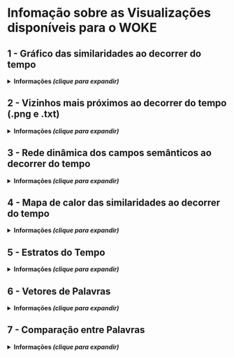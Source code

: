 # Infomação sobre as Visualizações disponíveis para o WOKE

## 1 - Gráfico das similaridades ao decorrer do tempo

<details>
  <summary><b>Informações <i>(clique para expandir)</i></b></summary>
  <h4>Exemplo de uso</h4>

  <p>Caso exista interesse em avaliar a similaridade entre o token "gênero" e outros tokens de seu interesse ao decorrer do tempo, podemos usar esta visualização. Primeiro escolhemos o token central e depois os tokens que terão sua similaridade calculada com este token central. Neste exemplo estaremos interessados em observar as similaridades de gênero com etnia, raça, identidade, estudos de gênero, classe, classe social, categoria, tribo, grupo e sexualidade. As palavras selecionadas são simplesmente para fins didáticos. Abaixo podemos ver a visualização gerada.</p>

  <img src="https://github.com/iaehistoriaUFSC/Repositorio_UFSC/blob/main/Word_Embeddings/Visualizacoes/img_src/Sim_WOKE_1_CFH_w2v_inc_2003_2024_genero.png?raw=true" alt="imggrafsim" />

  <p>Dessa forma podemos dizer que no início da série temporal os tokens que tinham maior similaridade com gênero, dos tokens selecionados, foram: etnia, raça, estudos de gênero, sexualidade e classe social, em ordem decrescente.
  Ao final da série temporal vemos que não houve mudanças tão significativas, tanto para os tokens mais similares quanto para os menos similares. Houve apenas leves mudanças de posição entre o top 1, top 3, etc.</p>

</details>

## 2 - Vizinhos mais próximos ao decorrer do tempo (.png e .txt)

<details>
  <summary><b>Informações <i>(clique para expandir)</i></b></summary>
  
  Esta visualização possui geração de imagem (arquivo .png), mas também pode gerar texto (arquivo .txt) com informações mais detalhadas e maior funcionalidade.

  <h4>Exemplo de uso</h4>

  <p>Caso exista interesse em avaliar os vizinhos mais próximos (mais similares) de um determinado token, podemos usar esta visualização. Primeiro escolhemos se vamos querer gerar apenas uma visualização dos top 10 vizinhos mais próximos para cada série temporal ou se vamos querer gerar um arquivo de texto podendo ter uma quantidade maior de vizinhos mais próximos e podendo avaliar os vizinhos mais próximos de mais de um token ao mesmo tempo, por exemplo avaliar os vizinhos mais próximos de "carro" e "automóvel". Vamos supor que temos interesse em saber os vizinhos mais próximos ao decorrer do tempo para o token "etnia" e vamos gerar resultados das duas formas.</p>

  <h5>Com geração de imagem</h5>
  <figure>
    <img src="https://github.com/iaehistoriaUFSC/Repositorio_UFSC/blob/main/Word_Embeddings/Visualizacoes/img_src/VP_WOKE_1_CFH_2003_2010_w2v_inc_etnia.png?raw=true" alt="imgvizprox1" />
    <figcaption>Resultado para o primeiro modelo da série.</figcaption>
  </figure>

  <figure>
    <img src="https://github.com/iaehistoriaUFSC/Repositorio_UFSC/blob/main/Word_Embeddings/Visualizacoes/img_src/VP_WOKE_1_CFH_2014_2016_w2v_inc_etnia.png?raw=true" alt="imgvizprox2" />
    <figcaption>Resultado para o modelo mais ao meio da série.</figcaption>
  </figure>

  <figure>
    <img src="https://github.com/iaehistoriaUFSC/Repositorio_UFSC/blob/main/Word_Embeddings/Visualizacoes/img_src/VP_WOKE_1_CFH_2020_2024_w2v_inc_etnia.png?raw=true" alt="imgvizprox3" />
    <figcaption>Resultado para o último modelo da série.</figcaption>
  </figure>
  
  <h5>Com geração de texto</h5>
  Escolhendo os tokens centrais como "etnia" e "etnias" (obtendo também a sua forma no plural) e escolhendo 20 vizinhos mais próximos, teremos as seguintes respostas nos arquivos de texto referentes aos mesmo modelos visualizados a cima:

  <h6>VP_WOKE_1_CFH_2003_2010_w2v_inc.txt</h6>
  Lista dos TOP 20 vizinhos mais próximos de etnia, etnias:

  1. étnica: 0.7338260412216187
  2. étnicas: 0.7208661437034607
  3. descendências: 0.6878007650375366
  4. raça: 0.6646744608879089
  5. etnicamente: 0.6503458619117737
  6. étnicos: 0.6483527421951294
  7. étnico: 0.6303802132606506
  8. miscigenar: 0.6284468173980713
  9. afro-descendentes: 0.6252454519271851
  10. gênero: 0.597994863986969
  11. ucranianos: 0.588929295539856
  12. descendentes: 0.5856320261955261
  13. afrodescendente: 0.5792911052703857
  14. afro-brasileira: 0.5781661868095398
  15. dialetos: 0.5733134746551514
  16. classe_social: 0.5717697739601135
  17. raciais: 0.5646035671234131
  18. ucraniana: 0.5617498755455017
  19. procedências: 0.5615004301071167
  20. trentinos: 0.5601247549057007


  <h6>VP_WOKE_1_CFH_2003_2010_w2v_inc.txt</h6>
  Lista dos TOP 20 vizinhos mais próximos de etnia, etnias:

  1. étnicas: 0.6517886519432068
  2. raça: 0.6482296586036682
  3. étnicos: 0.6354309320449829
  4. étnica: 0.6191620230674744
  5. étnico: 0.6112656593322754
  6. classe_social: 0.5692297220230103
  7. nacionalidades: 0.5602165460586548
  8. nacionalidade: 0.5549836754798889
  9. gênero: 0.536987841129303
  10. raciais: 0.5367445349693298
  11. culturas: 0.5364434123039246
  12. credos: 0.5198298692703247
  13. etnicidade: 0.5167660117149353
  14. indígena: 0.511545717716217
  15. descendências: 0.5066790580749512
  16. racial: 0.5017944574356079
  17. étnico-raciais: 0.5017296075820923
  18. etnocentrismo: 0.5005885362625122
  19. línguas: 0.49701908230781555
  20. indígenas: 0.4935998022556305

 
 <h6>VP_WOKE_1_CFH_2003_2010_w2v_inc.txt</h6>
  Lista dos TOP 20 vizinhos mais próximos de etnia, etnias:

  1. raça: 0.7234798073768616
  2. étnicas: 0.6266407370567322
  3. étnica: 0.5975705981254578
  4. subordinações: 0.5958067178726196
  5. étnico: 0.5905644297599792
  6. classe_social: 0.5904056429862976
  7. etnicidade: 0.5849472880363464
  8. marcadores: 0.5842293500900269
  9. nacionalidade: 0.5686661005020142
  10. gênero: 0.5666171908378601
  11. étnico-racial: 0.5598510503768921
  12. étnicos: 0.551025390625
  13. étnico-: 0.5481338500976562
  14. povos: 0.5458667874336243
  15. interseccionalidades: 0.5398861765861511
  16. descendências: 0.5300548672676086
  17. culturas: 0.5298485159873962
  18. indígena: 0.5192650556564331
  19. autodeclaram: 0.5190275311470032
  20. intersecções: 0.5173969864845276

  <p>Dessa forma podemos analisar se o campo semântico mudou muito, quais foram os tokens que estavam no início, meio e final da série temporal, se houve aparição de algum token um pouco mais diferente no campo semântico, além de visualizar também o grau de similaridade que o primeiro e o último tiveram ao decorrer do tempo para com o token central analisado.</p>
</details>


## 3 - Rede dinâmica dos campos semânticos ao decorrer do tempo

<details>
  <summary><b>Informações <i>(clique para expandir)</i></b></summary>
  <h4>Exemplo de uso</h4>

  <p>Esta visualização é uma variação da visualização de cima de campo semântico, com mais decorações na imagem gerada (e geração somente de uma imagem), mas menos informações (valor das similaridades).
  Vamos supor que queremos analisar, agora, o campo semântico ao decorrer do tempo do token "aborto". Mas vamos focar no campo semântico num geral, sem se ater tanto ao mais similar ou menos similar, apenas aos tokens que o compõem o campo.</p>

  <img src="https://github.com/iaehistoriaUFSC/Repositorio_UFSC/blob/main/Word_Embeddings/Visualizacoes/img_src/RD_CS_aborto_WOKE_1_CFH_w2v_inc.png?raw=true" alt="imgrededin" />

  <p>Podemos também analisar as mudanças nos campos semânticos do token central ao decorrer do tempo.</p>

</details>

## 4 - Mapa de calor das similaridades ao decorrer do tempo

<details>
  <summary><b>Informações <i>(clique para expandir)</i></b></summary>
  <h4>Exemplo de uso</h4>

  <p>Nesta visualização podemos também ter uma boa visão sobre a mudança das similaridades de um conjunto de tokens com relação à um token central, ao decorrer do tempo. Vamos supor que queremo analisar as similaridades que "nazismo" tem com os tokens: fascismo, totalitarismo, democracia, hitler e nazista ao longo da série temporal.</p>

  <img src="https://github.com/iaehistoriaUFSC/Repositorio_UFSC/blob/main/Word_Embeddings/Visualizacoes/img_src/Mapa_de_Calor_para_nazismo.png?raw=true" alt="imgmapacalor" />

  <p>Aqui vemos que as cores mais frias representam uma menor similaridade e as cores mais quentes uma maior similaridade. Podemos buscar onde se encontram tais padrões de cores de forma mais intensa e realizar estudos de casos a respeito dos tokens e de seus períodos no mapa de calor.</p>

</details>


## 5 - Estratos do Tempo

<details>
  <summary><b>Informações <i>(clique para expandir)</i></b></summary>
  <h4>Exemplo de uso</h4>

  <p>Nesta visualização podemos também ter uma boa visão sobre a mudança dos campos semânticos de um ou mais tokens ao decorrer do tempo, tendo também a informação dos tokens que mais tiveram sua similaridade com o token central seguidos dos outros tokens que também tiveram alta similaridade. Vamos supor que queremos analisar o campo semântico e o seu top 1 vizinhos mais próximo ao longo da série temporal dos tokens "racismo" e "racista" (poderíamos optar também por buscar por apenas um token central, mas nesse caso vamos usar dois).</p>

  <img src="https://github.com/iaehistoriaUFSC/Repositorio_UFSC/blob/main/Word_Embeddings/Visualizacoes/img_src/Estratos_do_Tempo_para_racismo.png?raw=true" alt="imgestratostempo" />

  <p>Aqui vemos que é uma espécie de mapa de calor, mas vertical, ou seja, as cores mais frias representam uma menor similaridade e as cores mais quentes uma maior similaridade. Podemos buscar onde se encontram tais padrões de cores de forma mais intensa e realizar estudos de casos a respeito dos tokens e de seus períodos no mapa de calor, além de visualizar com clareza os top 10 vizinhos que compõe o campo semântico do(s) token(s) pesquisado(s).</p>

</details>


## 6 - Vetores de Palavras

<details>
  <summary><b>Informações <i>(clique para expandir)</i></b></summary>
  <h4>Exemplo de uso</h4>

  <p>Nesta visualização podemos observar, vetorialmente, as semelhanças entre os tokens que desejarmos analisar. Vamos supor que queremos analisar a dispersão dos vetores no espaço vetorial dos seguintes vetores de palavras: política, história, ética, teoria, fatos, acontecimentos, psicologia, biologia, matemática, física, cálculo e probabilidade.</p>

  <figure>
    <img src="https://github.com/iaehistoriaUFSC/Repositorio_UFSC/blob/main/Word_Embeddings/Visualizacoes/img_src/Vetores_de_palavras_para_WOKE_4_UFSC_2003_2006_w2v.png?raw=true" alt="imgvetpalav1" />
    <figcaption>Resultado para o primeiro modelo da série.</figcaption>
  </figure>

  <figure>
    <img src="https://github.com/iaehistoriaUFSC/Repositorio_UFSC/blob/main/Word_Embeddings/Visualizacoes/img_src/Vetores_de_palavras_para_WOKE_4_UFSC_2023_2024_w2v.png?raw=true" alt="imgvetpalav2" />
    <figcaption>Resultado para o último modelo da série.</figcaption>
  </figure>

  <p>Dessa forma podemos ver a relação que os tokens selecionados tem entre si: quem fica mais próximo de quem, quem fica mais distante, se ocorre mudanças dessas posições ao longo do tempo ou não, etc. Vale destacar que as imagens podem apresentar palavras a menos se o token não estiver presente em todos os modelos da série temporal. Ainda, os tokens serão dispersados conforme as palavras selecionadas, ou seja, não é porque um token apareceu próximo de outro que eles terão, necessariamente, similaridade entre si alta, pois esta visualização leva em consideração somente o espaço vetorial formado pelas palavras selecionadas. Em outras palavras: Se X está próximo de Y e distante de Z, X e Y não possuem, necessariamente, similaridade alta entre si, mas mostra que X está mais similar à Y do que à Z.</p>

</details>


## 7 - Comparação entre Palavras

<details>
  <summary><b>Informações <i>(clique para expandir)</i></b></summary>
  <h4>Exemplo de uso</h4>

  <p>Esta é uma das visualizações que explora um dos maiores potenciais de modelos Word2Vec: as analogias. Com elas podemos criar relações entre um token e outro e tentar replicar esta mesma relação com base em outro token para verificar o resultado. Para ficar mais didático, o exemplo mais popular é: "homem" está para "rei", assim como "mulher" está para o que? O modelo responderá adequadamente se a resposta for "rainha". Da mesma forma, analisando um pouco melhor a potencialidade desta funcionalidade: "homem" está para "mulher" assim como "tio" está para o que? Esperamos que seja tia, pois a relação que foi estipulada de "homem" até "mulher" é uma relação de gênero, a mesma relação deve ser aplicada a "tio" para encontrar "tia". Aconselha-se que se faça a análise dos vizinhos mais próximos dos tokens que serão utilizados na pesquisa, para verificar se o modelo está "entendendo bem" sobre o que está sendo tratado.</p>

  <img src="https://github.com/iaehistoriaUFSC/Repositorio_UFSC/blob/main/Word_Embeddings/Visualizacoes/img_src/Comparação Entre Palavras para WOKE_1_CFH_2017_2019_w2v_inc.png?raw=true" alt="imganalogia" />

  <p>Dessa forma podemos capturar de forma mais concreta possíveis viéses nos corpus utilizados para treinar os modelos, além de verificar a acurácia dos mesmos. É possível também estudar as mudanças de resultados ao longo do tempo.</p>

</details>

